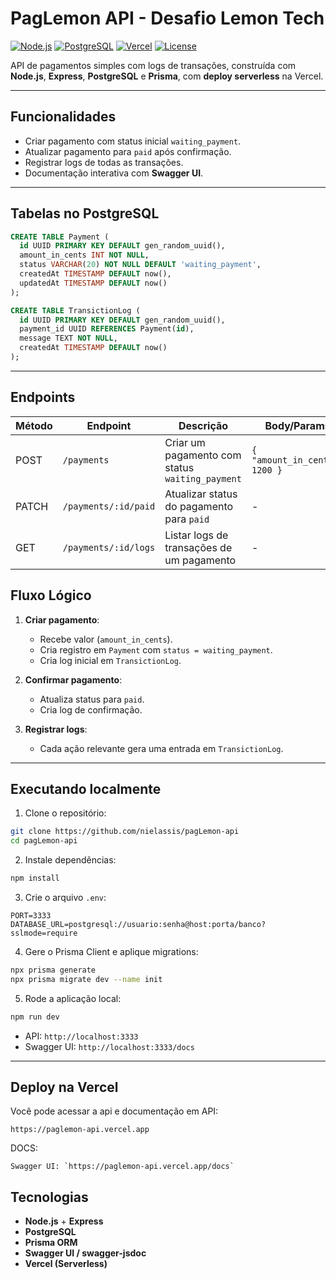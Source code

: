 # PagLemon API - Desafio Lemon Tech

[![Node.js](https://img.shields.io/badge/Node.js-18.x-green)](https://nodejs.org/)
[![PostgreSQL](https://img.shields.io/badge/PostgreSQL-15-blue)](https://www.postgresql.org/)
[![Vercel](https://img.shields.io/badge/Vercel-Serverless-black)](https://vercel.com/)
[![License](https://img.shields.io/badge/License-MIT-blue)](LICENSE)

API de pagamentos simples com logs de transações, construída com **Node.js**, **Express**, **PostgreSQL** e **Prisma**, com **deploy serverless** na Vercel.

---

## Funcionalidades

- Criar pagamento com status inicial `waiting_payment`.
- Atualizar pagamento para `paid` após confirmação.
- Registrar logs de todas as transações.
- Documentação interativa com **Swagger UI**.

---

## Tabelas no PostgreSQL

```sql
CREATE TABLE Payment (
  id UUID PRIMARY KEY DEFAULT gen_random_uuid(),
  amount_in_cents INT NOT NULL,
  status VARCHAR(20) NOT NULL DEFAULT 'waiting_payment',
  createdAt TIMESTAMP DEFAULT now(),
  updatedAt TIMESTAMP DEFAULT now()
);

CREATE TABLE TransictionLog (
  id UUID PRIMARY KEY DEFAULT gen_random_uuid(),
  payment_id UUID REFERENCES Payment(id),
  message TEXT NOT NULL,
  createdAt TIMESTAMP DEFAULT now()
);
```

---

## Endpoints

| Método | Endpoint             | Descrição                                       | Body/Params                   |
| ------ | -------------------- | ----------------------------------------------- | ----------------------------- |
| POST   | `/payments`          | Criar um pagamento com status `waiting_payment` | `{ "amount_in_cents": 1200 }` |
| PATCH  | `/payments/:id/paid` | Atualizar status do pagamento para `paid`       | -                             |
| GET    | `/payments/:id/logs` | Listar logs de transações de um pagamento       | -                             |

## Fluxo Lógico

1. **Criar pagamento**:
   - Recebe valor (`amount_in_cents`).
   - Cria registro em `Payment` com `status = waiting_payment`.
   - Cria log inicial em `TransictionLog`.

2. **Confirmar pagamento**:
   - Atualiza status para `paid`.
   - Cria log de confirmação.

3. **Registrar logs**:
   - Cada ação relevante gera uma entrada em `TransictionLog`.

---

## Executando localmente

1. Clone o repositório:

```bash
git clone https://github.com/nielassis/pagLemon-api
cd pagLemon-api
```

2. Instale dependências:

```bash
npm install
```

3. Crie o arquivo `.env`:

```env
PORT=3333
DATABASE_URL=postgresql://usuario:senha@host:porta/banco?sslmode=require
```

4. Gere o Prisma Client e aplique migrations:

```bash
npx prisma generate
npx prisma migrate dev --name init
```

5. Rode a aplicação local:

```bash
npm run dev
```

- API: `http://localhost:3333`
- Swagger UI: `http://localhost:3333/docs`

---

## Deploy na Vercel

Você pode acessar a api e documentação em
API:

```
https://paglemon-api.vercel.app
```

DOCS:

```
Swagger UI: `https://paglemon-api.vercel.app/docs`
```

## Tecnologias

- **Node.js** + **Express**
- **PostgreSQL**
- **Prisma ORM**
- **Swagger UI / swagger-jsdoc**
- **Vercel (Serverless)**
